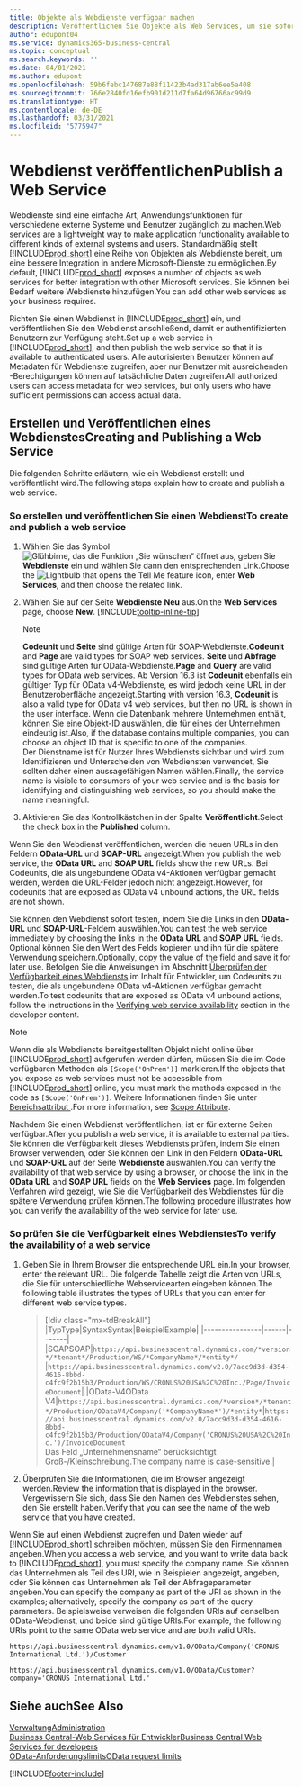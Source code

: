 ```yaml
---
title: Objekte als Webdienste verfügbar machen
description: Veröffentlichen Sie Objekte als Web Services, um sie sofort für Ihre Business Central-Lösung bereitzustellen.
author: edupont04
ms.service: dynamics365-business-central
ms.topic: conceptual
ms.search.keywords: ''
ms.date: 04/01/2021
ms.author: edupont
ms.openlocfilehash: 59b6febc147687e88f11423b4ad317ab6ee5a408
ms.sourcegitcommit: 766e2840fd16efb901d211d7fa64d96766ac99d9
ms.translationtype: HT
ms.contentlocale: de-DE
ms.lasthandoff: 03/31/2021
ms.locfileid: "5775947"
---
```

# <a name="publish-a-web-service"></a><span data-ttu-id="12faf-103">Webdienst veröffentlichen</span><span class="sxs-lookup"><span data-stu-id="12faf-103">Publish a Web Service</span></span>

<span data-ttu-id="12faf-104">Webdienste sind eine einfache Art, Anwendungsfunktionen für verschiedene externe Systeme und Benutzer zugänglich zu machen.</span><span class="sxs-lookup"><span data-stu-id="12faf-104">Web services are a lightweight way to make application functionality available to different kinds of external systems and users.</span></span> <span data-ttu-id="12faf-105">Standardmäßig stellt [!INCLUDE[prod_short](includes/prod_short.md)] eine Reihe von Objekten als Webdienste bereit, um eine bessere Integration in andere Microsoft-Dienste zu ermöglichen.</span><span class="sxs-lookup"><span data-stu-id="12faf-105">By default, [!INCLUDE[prod_short](includes/prod_short.md)] exposes a number of objects as web services for better integration with other Microsoft services.</span></span> <span data-ttu-id="12faf-106">Sie können bei Bedarf weitere Webdienste hinzufügen.</span><span class="sxs-lookup"><span data-stu-id="12faf-106">You can add other web services as your business requires.</span></span>  

<span data-ttu-id="12faf-107">Richten Sie einen Webdienst in [!INCLUDE[prod_short](includes/prod_short.md)] ein, und veröffentlichen Sie den Webdienst anschließend, damit er authentifizierten Benutzern zur Verfügung steht.</span><span class="sxs-lookup"><span data-stu-id="12faf-107">Set up a web service in [!INCLUDE[prod_short](includes/prod_short.md)], and then publish the web service so that it is available to authenticated users.</span></span> <span data-ttu-id="12faf-108">Alle autorisierten Benutzer können auf Metadaten für Webdienste zugreifen, aber nur Benutzer mit ausreichenden -Berechtigungen können auf tatsächliche Daten zugreifen.</span><span class="sxs-lookup"><span data-stu-id="12faf-108">All authorized users can access metadata for web services, but only users who have sufficient permissions can access actual data.</span></span>  

## <a name="creating-and-publishing-a-web-service"></a><span data-ttu-id="12faf-109">Erstellen und Veröffentlichen eines Webdienstes</span><span class="sxs-lookup"><span data-stu-id="12faf-109">Creating and Publishing a Web Service</span></span>

<span data-ttu-id="12faf-110">Die folgenden Schritte erläutern, wie ein Webdienst erstellt und veröffentlicht wird.</span><span class="sxs-lookup"><span data-stu-id="12faf-110">The following steps explain how to create and publish a web service.</span></span>  

### <a name="to-create-and-publish-a-web-service"></a><span data-ttu-id="12faf-111">So erstellen und veröffentlichen Sie einen Webdienst</span><span class="sxs-lookup"><span data-stu-id="12faf-111">To create and publish a web service</span></span>  

1. <span data-ttu-id="12faf-112">Wählen Sie das Symbol ![Glühbirne, das die Funktion „Sie wünschen“ öffnet](media/ui-search/search_small.png "Was möchten Sie tun?") aus, geben Sie **Webdienste** ein und wählen Sie dann den entsprechenden Link.</span><span class="sxs-lookup"><span data-stu-id="12faf-112">Choose the ![Lightbulb that opens the Tell Me feature](media/ui-search/search_small.png "Tell me what you want to do") icon, enter **Web Services**, and then choose the related link.</span></span>  
2. <span data-ttu-id="12faf-113">Wählen Sie auf der Seite **Webdienste** **Neu** aus.</span><span class="sxs-lookup"><span data-stu-id="12faf-113">On the **Web Services** page, choose **New**.</span></span> [!INCLUDE[tooltip-inline-tip](includes/tooltip-inline-tip_md.md)]  

    > [!NOTE]  
    > <span data-ttu-id="12faf-114">**Codeunit** und **Seite** sind gültige Arten für SOAP-Webdienste.</span><span class="sxs-lookup"><span data-stu-id="12faf-114">**Codeunit** and **Page** are valid types for SOAP web services.</span></span> <span data-ttu-id="12faf-115">**Seite** und **Abfrage** sind gültige Arten für OData-Webdienste.</span><span class="sxs-lookup"><span data-stu-id="12faf-115">**Page** and **Query** are valid types for OData web services.</span></span> <span data-ttu-id="12faf-116">Ab Version 16.3 ist **Codeunit** ebenfalls ein gültiger Typ für OData v4-Webdienste, es wird jedoch keine URL in der Benutzeroberfläche angezeigt.</span><span class="sxs-lookup"><span data-stu-id="12faf-116">Starting with version 16.3, **Codeunit** is also a valid type for OData v4 web services, but then no URL is shown in the user interface.</span></span> <span data-ttu-id="12faf-117">Wenn die Datenbank mehrere Unternehmen enthält, können Sie eine Objekt-ID auswählen, die für eines der Unternehmen eindeutig ist.</span><span class="sxs-lookup"><span data-stu-id="12faf-117">Also, if the database contains multiple companies, you can choose an object ID that is specific to one of the companies.</span></span>  
    > <span data-ttu-id="12faf-118">Der Dienstname ist für Nutzer Ihres Webdiensts sichtbar und wird zum Identifizieren und Unterscheiden von Webdiensten verwendet, Sie sollten daher einen aussagefähigen Namen wählen.</span><span class="sxs-lookup"><span data-stu-id="12faf-118">Finally, the service name is visible to consumers of your web service and is the basis for identifying and distinguishing web services, so you should make the name meaningful.</span></span>

3. <span data-ttu-id="12faf-119">Aktivieren Sie das Kontrollkästchen in der Spalte **Veröffentlicht**.</span><span class="sxs-lookup"><span data-stu-id="12faf-119">Select the check box in the **Published** column.</span></span>  

<span data-ttu-id="12faf-120">Wenn Sie den Webdienst veröffentlichen, werden die neuen URLs in den Feldern **OData-URL** und **SOAP-URL** angezeigt.</span><span class="sxs-lookup"><span data-stu-id="12faf-120">When you publish the web service, the **OData URL** and **SOAP URL** fields show the new URLs.</span></span> <span data-ttu-id="12faf-121">Bei Codeunits, die als ungebundene OData v4-Aktionen verfügbar gemacht werden, werden die URL-Felder jedoch nicht angezeigt.</span><span class="sxs-lookup"><span data-stu-id="12faf-121">However, for codeunits that are exposed as OData v4 unbound actions, the URL fields are not shown.</span></span>  

<span data-ttu-id="12faf-122">Sie können den Webdienst sofort testen, indem Sie die Links in den **OData-URL** und **SOAP-URL**-Feldern auswählen.</span><span class="sxs-lookup"><span data-stu-id="12faf-122">You can test the web service immediately by choosing the links in the **OData URL** and **SOAP URL** fields.</span></span> <span data-ttu-id="12faf-123">Optional können Sie den Wert des Felds kopieren und ihn für die spätere Verwendung speichern.</span><span class="sxs-lookup"><span data-stu-id="12faf-123">Optionally, copy the value of the field and save it for later use.</span></span> <span data-ttu-id="12faf-124">Befolgen Sie die Anweisungen im Abschnitt [Überprüfen der Verfügbarkeit eines Webdiensts](/dynamics365/business-central/dev-itpro/developer/devenv-creating-and-interacting-with-odatav4-unbound-action#verifying-web-service-availability) im Inhalt für Entwickler, um Codeunits zu testen, die als ungebundene OData v4-Aktionen verfügbar gemacht werden.</span><span class="sxs-lookup"><span data-stu-id="12faf-124">To test codeunits that are exposed as OData v4 unbound actions, follow the instructions in the [Verifying web service availability](/dynamics365/business-central/dev-itpro/developer/devenv-creating-and-interacting-with-odatav4-unbound-action#verifying-web-service-availability) section in the developer content.</span></span>

> [!NOTE]
> <span data-ttu-id="12faf-125">Wenn die als Webdienste bereitgestellten Objekt nicht online über [!INCLUDE[prod_short](includes/prod_short.md)] aufgerufen werden dürfen, müssen Sie die im Code verfügbaren Methoden als `[Scope('OnPrem')]` markieren.</span><span class="sxs-lookup"><span data-stu-id="12faf-125">If the objects that you expose as web services must not be accessible from [!INCLUDE[prod_short](includes/prod_short.md)] online, you must mark the methods exposed in the code as `[Scope('OnPrem')]`.</span></span> <span data-ttu-id="12faf-126">Weitere Informationen finden Sie unter [Bereichsattribut ](/dynamics365/business-central/dev-itpro/developer/methods/devenv-scope-attribute).</span><span class="sxs-lookup"><span data-stu-id="12faf-126">For more information, see [Scope Attribute](/dynamics365/business-central/dev-itpro/developer/methods/devenv-scope-attribute).</span></span>

<span data-ttu-id="12faf-127">Nachdem Sie einen Webdienst veröffentlichen, ist er für externe Seiten verfügbar.</span><span class="sxs-lookup"><span data-stu-id="12faf-127">After you publish a web service, it is available to external parties.</span></span> <span data-ttu-id="12faf-128">Sie können die Verfügbarkeit dieses Webdiensts prüfen, indem Sie einen Browser verwenden, oder Sie können den Link in den Feldern **OData-URL** und **SOAP-URL** auf der Seite **Webdienste** auswählen.</span><span class="sxs-lookup"><span data-stu-id="12faf-128">You can verify the availability of that web service by using a browser, or choose the link in the **OData URL** and **SOAP URL** fields on the **Web Services** page.</span></span> <span data-ttu-id="12faf-129">Im folgenden Verfahren wird gezeigt, wie Sie die Verfügbarkeit des Webdienstes für die spätere Verwendung prüfen können.</span><span class="sxs-lookup"><span data-stu-id="12faf-129">The following procedure illustrates how you can verify the availability of the web service for later use.</span></span>  

### <a name="to-verify-the-availability-of-a-web-service"></a><span data-ttu-id="12faf-130">So prüfen Sie die Verfügbarkeit eines Webdienstes</span><span class="sxs-lookup"><span data-stu-id="12faf-130">To verify the availability of a web service</span></span>  

1. <span data-ttu-id="12faf-131">Geben Sie in Ihrem Browser die entsprechende URL ein.</span><span class="sxs-lookup"><span data-stu-id="12faf-131">In your browser, enter the relevant URL.</span></span> <span data-ttu-id="12faf-132">Die folgende Tabelle zeigt die Arten von URLs, die Sie für unterschiedliche Webservicearten eingeben können.</span><span class="sxs-lookup"><span data-stu-id="12faf-132">The following table illustrates the types of URLs that you can enter for different web service types.</span></span>  

    > [!div class="mx-tdBreakAll"]
    > |<span data-ttu-id="12faf-133">Typ</span><span class="sxs-lookup"><span data-stu-id="12faf-133">Type</span></span>|<span data-ttu-id="12faf-134">Syntax</span><span class="sxs-lookup"><span data-stu-id="12faf-134">Syntax</span></span>|<span data-ttu-id="12faf-135">Beispiel</span><span class="sxs-lookup"><span data-stu-id="12faf-135">Example</span></span>|
    > |----------------|------|-------|
    > |<span data-ttu-id="12faf-136">SOAP</span><span class="sxs-lookup"><span data-stu-id="12faf-136">SOAP</span></span>|`https://api.businesscentral.dynamics.com/*version*/*tenant*/Production/WS/*CompanyName*/*entity*/` |`https://api.businesscentral.dynamics.com/v2.0/7acc9d3d-d354-4616-8bbd-c4fc9f2b15b3/Production/WS/CRONUS%20USA%2C%20Inc./Page/InvoiceDocument`|
    > |<span data-ttu-id="12faf-137">OData-V4</span><span class="sxs-lookup"><span data-stu-id="12faf-137">OData V4</span></span>|`https://api.businesscentral.dynamics.com/*version*/*tenant*/Production/ODataV4/Company('*CompanyName*')/*entity*`|`https://api.businesscentral.dynamics.com/v2.0/7acc9d3d-d354-4616-8bbd-c4fc9f2b15b3/Production/ODataV4/Company('CRONUS%20USA%2C%20Inc.')/InvoiceDocument`<br/>    <span data-ttu-id="12faf-138">Das Feld „Unternehmensname“ berücksichtigt Groß-/Kleinschreibung.</span><span class="sxs-lookup"><span data-stu-id="12faf-138">The company name is case-sensitive.</span></span>|

2. <span data-ttu-id="12faf-139">Überprüfen Sie die Informationen, die im Browser angezeigt werden.</span><span class="sxs-lookup"><span data-stu-id="12faf-139">Review the information that is displayed in the browser.</span></span> <span data-ttu-id="12faf-140">Vergewissern Sie sich, dass Sie den Namen des Webdienstes sehen, den Sie erstellt haben.</span><span class="sxs-lookup"><span data-stu-id="12faf-140">Verify that you can see the name of the web service that you have created.</span></span>  

<span data-ttu-id="12faf-141">Wenn Sie auf einen Webdienst zugreifen und Daten wieder auf [!INCLUDE[prod_short](includes/prod_short.md)] schreiben möchten, müssen Sie den Firmennamen angeben.</span><span class="sxs-lookup"><span data-stu-id="12faf-141">When you access a web service, and you want to write data back to [!INCLUDE[prod_short](includes/prod_short.md)], you must specify the company name.</span></span> <span data-ttu-id="12faf-142">Sie können das Unternehmen als Teil des URI, wie in Beispielen angezeigt, angeben, oder Sie können das Unternehmen als Teil der Abfrageparameter angeben.</span><span class="sxs-lookup"><span data-stu-id="12faf-142">You can specify the company as part of the URI as shown in the examples; alternatively, specify the company as part of the query parameters.</span></span> <span data-ttu-id="12faf-143">Beispielsweise verweisen die folgenden URIs auf denselben OData-Webdienst, und beide sind gültige URIs.</span><span class="sxs-lookup"><span data-stu-id="12faf-143">For example, the following URIs point to the same OData web service and are both valid URIs.</span></span>  

```
https://api.businesscentral.dynamics.com/v1.0/OData/Company('CRONUS International Ltd.')/Customer  
```

```
https://api.businesscentral.dynamics.com/v1.0/OData/Customer?company='CRONUS International Ltd.'  
```

## <a name="see-also"></a><span data-ttu-id="12faf-144">Siehe auch</span><span class="sxs-lookup"><span data-stu-id="12faf-144">See Also</span></span>

[<span data-ttu-id="12faf-145">Verwaltung</span><span class="sxs-lookup"><span data-stu-id="12faf-145">Administration</span></span>](admin-setup-and-administration.md)  
[<span data-ttu-id="12faf-146">Business Central-Web Services für Entwickler</span><span class="sxs-lookup"><span data-stu-id="12faf-146">Business Central Web Services for developers</span></span>](/dynamics365/business-central/dev-itpro/webservices/web-services)  
[<span data-ttu-id="12faf-147">OData-Anforderungslimits</span><span class="sxs-lookup"><span data-stu-id="12faf-147">OData request limits</span></span>](/dynamics365/business-central/dev-itpro/administration/operational-limits-online#ODataServices)  


[!INCLUDE[footer-include](includes/footer-banner.md)]